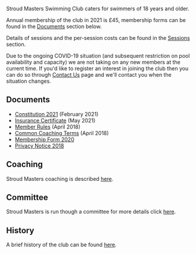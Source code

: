 Stroud Masters Swimming Club caters for swimmers of 18 years and older.

Annual membership of the club in 2021 is £45, membership forms can be found in the [Documents](/about/#Documents) section below.

Details of sessions and the per-session costs can be found in the [Sessions](/training/) section.

Due to the ongoing COVID-19 situation (and subsequent restriction on pool availability and capacity) we are not taking on any new members at the current time. If you'd like to register an interest in joining the club then you can do so through [Contact Us](/contact-us/) page and we'll contact you when the situation changes.

<!--
If you are thinking of joining but you’re not sure whether masters swimming is for you, new swimmers are welcomed at a guest rate for 3 sessions. If you’d like to come along, contact us through the Contact Us](/contact-us/) page.
-->

Documents
---
- [Constitution 2021](/images/2021/02/constitution_2021.pdf) (February 2021)
- [Insurance Certificate](/images/2021/05/insurance_certificate.pdf) (May 2021)
- [Member Rules](/images/2018/04/member_rules_2018_april.pdf) (April 2018)
- [Common Coaching Terms](/images/2018/04/common_coaching_2018_april.pdf) (April 2018)
- [Membership Form 2020](/images/2020/01/Membership_Form_2020_v1.pdf)
- [Privacy Notice 2018](/images/2018/04/privacy-notice-2018.pdf)

Coaching
---
Stroud Masters coaching is described [here](/about/coaches).

Committee
---
Stroud Masters is run though a committee for more details click [here](/about/committee).

History
---
A brief history of the club can be found [here](/about/history).

